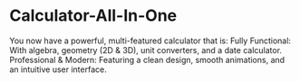 # Calculator-All-In-One
You now have a powerful, multi-featured calculator that is: Fully Functional: With algebra, geometry (2D &amp; 3D), unit converters, and a date calculator. Professional &amp; Modern: Featuring a clean design, smooth animations, and an intuitive user interface.
